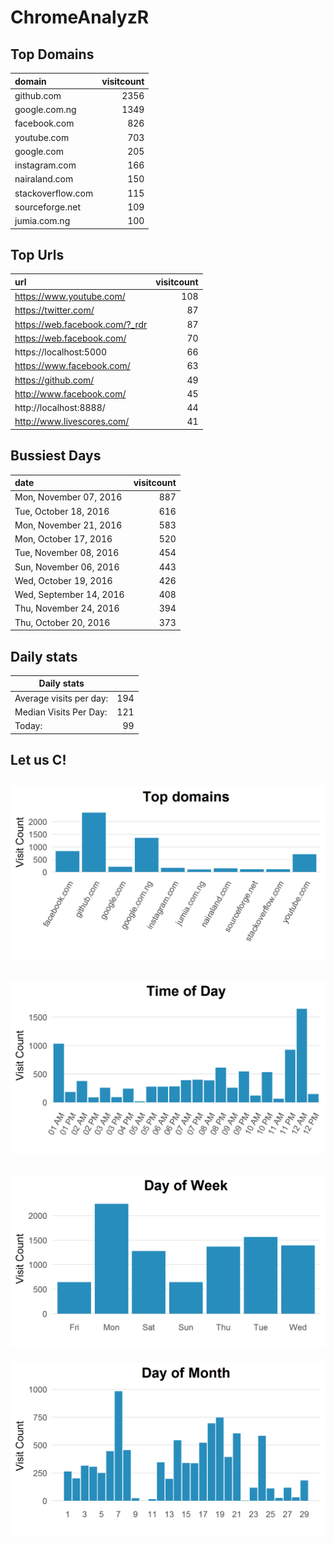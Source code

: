 # ChromeAnalyzR

## Top Domains

|domain            | visitcount|
|:-----------------|----------:|
|github.com        |       2356|
|google.com.ng     |       1349|
|facebook.com      |        826|
|youtube.com       |        703|
|google.com        |        205|
|instagram.com     |        166|
|nairaland.com     |        150|
|stackoverflow.com |        115|
|sourceforge.net   |        109|
|jumia.com.ng      |        100|

## Top Urls 

|url                                                           | visitcount|
|:-------------------------------------------------------------|----------:|
|https://www.youtube.com/                                      |        108|
|https://twitter.com/                                          |         87|
|https://web.facebook.com/?_rdr                                |         87|
|https://web.facebook.com/                                     |         70|
|https://localhost:5000                                        |         66|
|https://www.facebook.com/                                     |         63|
|https://github.com/                                           |         49|
|http://www.facebook.com/                                      |         45|
|http://localhost:8888/                                        |         44|
|http://www.livescores.com/                                    |         41|

## Bussiest Days

|date                    | visitcount|
|:-----------------------|----------:|
|Mon, November 07, 2016  |        887|
|Tue, October 18, 2016   |        616|
|Mon, November 21, 2016  |        583|
|Mon, October 17, 2016   |        520|
|Tue, November 08, 2016  |        454|
|Sun, November 06, 2016  |        443|
|Wed, October 19, 2016   |        426|
|Wed, September 14, 2016 |        408|
|Thu, November 24, 2016  |        394|
|Thu, October 20, 2016   |        373|



## Daily stats

Daily stats             |              |
----------------        | ------------:|
Average visits per day: | 194          |
Median Visits Per Day:  | 121          |
Today:                  | 99 		   |

## Let us C!

![top domains](./resources/topdomains.png)
---
![time of day](./resources/TimeofDay.png)
---
![day of week](./resources/DayofWeek.png)
---
![day of month](./resources/DayofMonth.png)